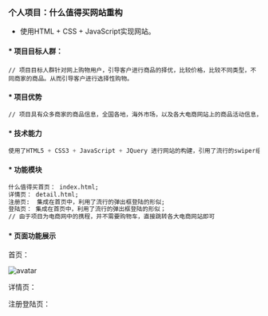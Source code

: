### 个人项目：什么值得买网站重构

* 使用HTML + CSS + JavaScript实现网站。


#### * 项目目标人群：

```
// 项目目标人群针对网上购物用户，引导客户进行商品的择优，比较价格，比较不同类型，不同商家的商品。从而引导客户进行选择性购物。
```

#### * 项目优势

```html
// 项目具有众多商家的商品信息，全国各地，海外市场，以及各大电商网站上的商品活动信息，商品折扣，打造一个电商网站的携程。引导客户点击商品进行快速购物。
```

#### * 技术能力

```js
使用了HTML5 + CSS3 + JavaScript + JQuery 进行网站的构建，引用了流行的swiper组件，进行轮播效果的实现
```

#### * 功能模块

```html
什么值得买首页： index.html;
详情页： detail.html;
注册页:  集成在首页中，利用了流行的弹出框登陆的形似;
登陆页： 集成在首页中，利用了流行的弹出框登陆的形似；
// 由于项目为电商网中的携程，并不需要购物车，直接跳转各大电商网站即可
```

#### * 页面功能展示

首页：



![avatar](https://ss1.baidu.com/6ONXsjip0QIZ8tyhnq/it/u=3490432717,1147577680&fm=173&app=25&f=JPG?w=218&h=146&s=AC8227D91052D1DC5031F81D030030C7)



详情页：

注册登陆页：

